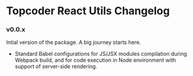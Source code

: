 # Topcoder React Utils Changelog

### v0.0.x
Intial version of the package. A big journey starts here.
- Standard Babel configurations for JS/JSX modules compilation during Webpack build, and for code execution in Node environment with support of server-side rendering.

